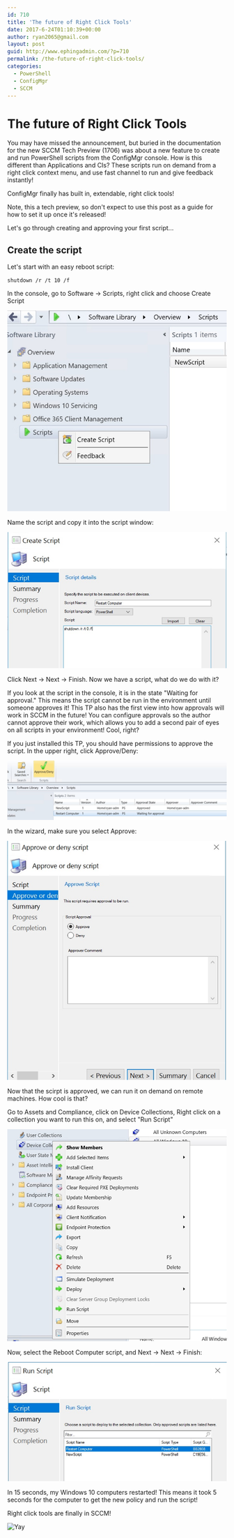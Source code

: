 ```yaml
---
id: 710
title: 'The future of Right Click Tools'
date: 2017-6-24T01:10:39+00:00
author: ryan2065@gmail.com
layout: post
guid: http://www.ephingadmin.com/?p=710
permalink: /the-future-of-right-click-tools/
categories:
  - PowerShell
  - ConfigMgr
  - SCCM
---
```


# The future of Right Click Tools

You may have missed the announcement, but buried in the documentation
for the new SCCM Tech Preview (1706) was about a new feature to create
and run PowerShell scripts from the ConfigMgr console. How is this 
different than Applications and CIs? These scripts run on demand from a 
right click context menu, and use fast channel to run and give feedback instantly!

ConfigMgr finally has built in, extendable, right click tools!

Note, this a tech preview, so don't expect to use this post as a guide for
how to set it up once it's released!

Let's go through creating and approving your first script...

## Create the script

Let's start with an easy reboot script:

```
shutdown /r /t 10 /f
```

In the console, go to Software -> Scripts, right click and choose Create Script

![CreateScript](\images\2017-6-24\CreateScript.jpg)

Name the script and copy it into the script window:

![NameScript](\images\2017-6-24\NameScript.jpg)

Click Next -> Next -> Finish.  Now we have a script, what do we do with it? 

If you look at the script in the console, it is in the state "Waiting for approval." This means the script cannot be run in the environment until someone
approves it! This TP also has the first view into how approvals will work in SCCM
in the future! You can configure approvals so the author cannot approve their work, which allows you to add a second pair of eyes on all scripts in your environment! Cool, right?

If you just installed this TP, you should have permissions to approve the script. In the upper right, click Approve/Deny:

![ApproveDeny](\images\2017-6-24\ApproveDeny.jpg)

In the wizard, make sure you select Approve:

![Approve](\images\2017-6-24\Approve.jpg)

Now that the scirpt is approved, we can run it on demand on remote machines. How cool is that?

Go to Assets and Compliance, click on Device Collections, Right click on a collection you want to run this on, and select "Run Script"

![RunScript](\images\2017-6-24\RunScript.jpg)

Now, select the Reboot Computer script, and Next -> Next -> Finish:

![RunScript2](\images\2017-6-24\RunScript2.jpg)

In 15 seconds, my Windows 10 computers restarted! This means it took 5 seconds for the computer to get the new policy and run the script!

Right click tools are finally in SCCM!

![Yay](https://media.giphy.com/media/l41YdHuqqelb9NJe0/giphy.gif)
